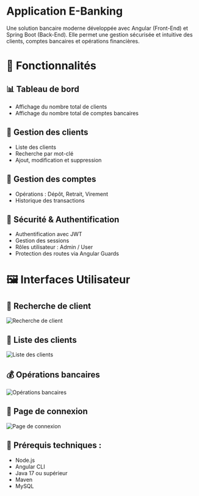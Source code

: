 Application E-Banking
=====================================

Une solution bancaire moderne développée avec Angular (Front-End) 
et Spring Boot (Back-End). Elle permet une gestion sécurisée et 
intuitive des clients, comptes bancaires et opérations financières.


🚀 Fonctionnalités
=====================================

📊 Tableau de bord
---------------------
- Affichage du nombre total de clients
- Affichage du nombre total de comptes bancaires

👥 Gestion des clients
---------------------
- Liste des clients
- Recherche par mot-clé
- Ajout, modification et suppression

🏦 Gestion des comptes
---------------------
- Opérations : Dépôt, Retrait, Virement
- Historique des transactions

🔐 Sécurité & Authentification
---------------------
- Authentification avec JWT
- Gestion des sessions
- Rôles utilisateur : Admin / User
- Protection des routes via Angular Guards


🖼️ Interfaces Utilisateur
=====================================

🔎 Recherche de client
---------------------
![Recherche de client](https://github.com/user-attachments/assets/9f485e2b-4c3c-4c65-b19c-3ba71952ab7f)

👤 Liste des clients
---------------------
![Liste des clients](https://github.com/user-attachments/assets/5e3e10da-be98-4328-8f23-9c4e0025e47a)

💰 Opérations bancaires
---------------------
![Opérations bancaires](https://github.com/user-attachments/assets/a579bace-8628-4383-970e-faf41fcea7c9)

🔐 Page de connexion
---------------------
![Page de connexion](https://github.com/user-attachments/assets/b8df8410-ee9e-4de7-a9c1-b63b7ba9ac4b)


🧩 Prérequis techniques :
---------------------
- Node.js
- Angular CLI
- Java 17 ou supérieur
- Maven
- MySQL


